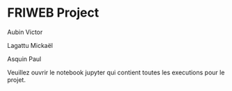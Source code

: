 # FRIWEB Project

Aubin Victor

Lagattu Mickaël

Asquin Paul


Veuillez ouvrir le notebook jupyter qui contient toutes les executions pour le projet.
